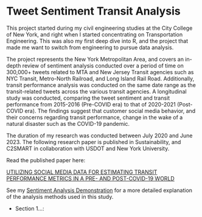 # Tweet Sentiment Transit Analysis

This project started during my civil engineering studies at the City College of New York, and right when I started concentrating on Transportation Engineering. This was also my first deep dive into R, and the project that made me want to switch from engineering to pursue data analysis. 

The project represents the New York Metropolitan Area, and covers an in-depth review of sentiment analysis conducted over a period of time on 300,000+ tweets related to MTA and New Jersey Transit agencies such as NYC Transit, Metro-North Railroad, and Long Island Rail Road. Additionally, transit performance analysis was conducted on the same date range as the transit-related tweets across the various transit agencies. A longitudinal study was conducted, comparing the tweet sentiment and transit performance from 2015-2016 (Pre-COVID era) to that of 2020-2021 (Post-COVID era). The findings suggest that customer social media behavior, and their concerns regarding transit performance, change in the wake of a natural disaster such as the COVID-19 pandemic.

The duration of my research was conducted between July 2020 and June 2023. The following research paper is published in Sustainability, and C2SMART in collaboration with USDOT and New York University.

Read the published paper here:

[UTILIZING SOCIAL MEDIA DATA FOR ESTIMATING TRANSIT PERFORMANCE METRICS IN A PRE- AND POST-COVID-19 WORLD](https://github.com/r-kish/Tweet-Sentiment-Transit-Analysis/blob/main/TransitJournal.pdf)

See my [Sentiment Analysis Demonstration](https://github.com/r-kish/Tweet-Sentiment-Transit-Analysis/tree/main/Sentiment_Analysis_Demo) for a more detailed explanation of the analysis methods used in this study.

- Section 1...:

